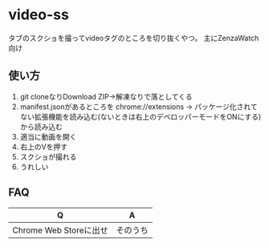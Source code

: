 # video-ss

タブのスクショを撮ってvideoタグのところを切り抜くやつ。
主にZenzaWatch向け

## 使い方

1. git cloneなりDownload ZIP→解凍なりで落としてくる
1. manifest.jsonがあるところを chrome://extensions → パッケージ化されてない拡張機能を読み込む(ないときは右上のデベロッパーモードをONにする) から読み込む
1. 適当に動画を開く
1. 右上のVを押す
1. スクショが撮れる
1. うれしい

## FAQ

|Q|A|
|---|---|
|Chrome Web Storeに出せ|そのうち|
